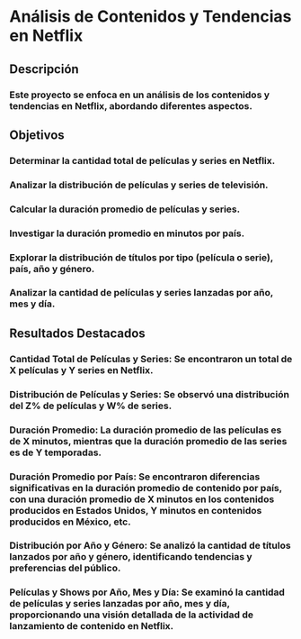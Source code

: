 # Análisis de Contenidos y Tendencias en Netflix

## Descripción
### Este proyecto se enfoca en un análisis de los contenidos y tendencias en Netflix, abordando diferentes aspectos.

## Objetivos
### Determinar la cantidad total de películas y series en Netflix.
### Analizar la distribución de películas y series de televisión.
### Calcular la duración promedio de películas y series.
### Investigar la duración promedio en minutos por país.
### Explorar la distribución de títulos por tipo (película o serie), país, año y género.
### Analizar la cantidad de películas y series lanzadas por año, mes y día.

## Resultados Destacados
### Cantidad Total de Películas y Series: Se encontraron un total de X películas y Y series en Netflix.
### Distribución de Películas y Series: Se observó una distribución del Z% de películas y W% de series.
### Duración Promedio: La duración promedio de las películas es de X minutos, mientras que la duración promedio de las series es de Y temporadas.
### Duración Promedio por País: Se encontraron diferencias significativas en la duración promedio de contenido por país, con una duración promedio de X minutos en los contenidos producidos en Estados Unidos, Y minutos en contenidos producidos en México, etc.
### Distribución por Año y Género: Se analizó la cantidad de títulos lanzados por año y género, identificando tendencias y preferencias del público.
### Películas y Shows por Año, Mes y Día: Se examinó la cantidad de películas y series lanzadas por año, mes y día, proporcionando una visión detallada de la actividad de lanzamiento de contenido en Netflix.

